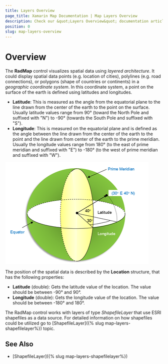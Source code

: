 ```yaml
---
title: Layers Overview
page_title: Xamarin Map Documentation | Map Layers Overview
description: Check our &quot;Layers Overview&quot; documentation article for Telerik Map for Xamarin control.
position: 0
slug: map-layers-overview
---
```


# Overview

The **RadMap** control visualizes spatial data using *layered architecture*. It could display spatial data points (e.g. location of cities), polylines (e.g. road connections), or polygons (shape of countries or continents) in a *geographic coordinate system*. In this coordinate system, a point on the surface of the earth is defined using latitudes and longitudes.

* **Latitude**: This is measured as the angle from the equatorial plane to the line drawn from the center of the earth to the point on the surface. Usually latitude values range from 90° (toward the North Pole and suffixed with "N") to -90° (towards the South Pole and suffixed with "S").
* **Longitude**: This is measured on the equatorial plane and is defined as the angle between the line drawn from the center of the earth to the point and the line drawn from center of the earth to the prime meridian. Usually the longitude values range from 180° (to the east of prime meridian and suffixed with "E") to -180° (to the west of prime meridian and suffixed with "W").

![Map-Geographic Coordinate System](../images/map-geographiccoordinatesystem.png)

The position of the spatial data is described by the **Location** structure, that has the following properties:

* **Latitude** (double): Gets the latitude value of the location. The value should be between -90° and 90°.
* **Longitude** (double): Gets the longitude value of the location. The value should be between -180° and 180°.

The RadMap control works with layers of type *ShapefileLayer* that use ESRI shapefiles as a data source. For detailed information on how shapefiles could be utilized go to [ShapefileLayer]({% slug map-layers-shapefilelayer%}) topic.

## See Also

- [ShapefileLayer]({% slug map-layers-shapefilelayer%})
